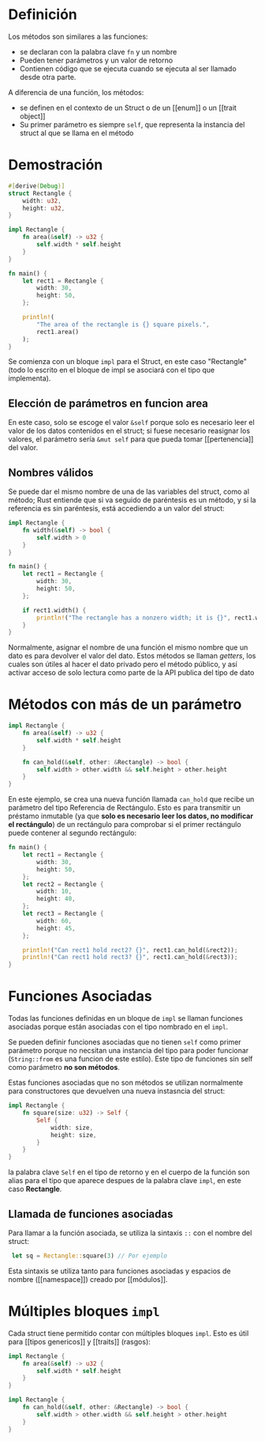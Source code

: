 # Definición
Los métodos son similares a las funciones:
- se declaran con la palabra clave `fn` y un nombre
- Pueden tener parámetros y un valor de retorno
- Contienen código que se ejecuta cuando se ejecuta al ser llamado desde otra parte.

A diferencia de una función, los métodos:
- se definen en el contexto de un Struct o de un [[enum]] o un [[trait object]]
- Su primer parámetro es siempre `self`, que representa la instancia del struct al que se llama en el método

# Demostración
```rust
#[derive(Debug)]
struct Rectangle {
    width: u32,
    height: u32,
}

impl Rectangle {
    fn area(&self) -> u32 {
        self.width * self.height
    }
}

fn main() {
    let rect1 = Rectangle {
        width: 30,
        height: 50,
    };

    println!(
        "The area of the rectangle is {} square pixels.",
        rect1.area()
    );
}
```

Se comienza con un bloque `impl` para el Struct, en este caso "Rectangle" (todo lo escrito en el bloque de impl se asociará con el tipo que implementa).

## Elección de parámetros en funcion area
En este caso, solo se escoge el valor `&self` porque solo es necesario leer el valor de los datos contenidos en el struct; si fuese necesario reasignar los valores, el parámetro sería `&mut self` para que pueda tomar [[pertenencia]] del valor.

## Nombres válidos
Se puede dar el mismo nombre de una de las variables del struct, como al método; Rust entiende que si va seguido de paréntesis es un método, y si la referencia es sin paréntesis, está accediendo a un valor del struct:
```rust
impl Rectangle {
    fn width(&self) -> bool {
        self.width > 0
    }
}

fn main() {
    let rect1 = Rectangle {
        width: 30,
        height: 50,
    };

    if rect1.width() {
        println!("The rectangle has a nonzero width; it is {}", rect1.width);
    }
}
```

Normalmente, asignar el nombre de una función el mismo nombre que un dato es para devolver el valor del dato. Estos métodos se llaman _getters_, los cuales son útiles al hacer el dato privado pero el método público, y así activar acceso de solo lectura como parte de la API publica del tipo de dato

# Métodos con más de un parámetro
```rust
impl Rectangle {
    fn area(&self) -> u32 {
        self.width * self.height
    }

    fn can_hold(&self, other: &Rectangle) -> bool {
        self.width > other.width && self.height > other.height
    }
}
```
En este ejemplo, se crea una nueva función llamada `can_hold` que recibe un parámetro del tipo Referencia de Rectángulo. Esto es para transmitir un préstamo inmutable (ya que **solo es necesario leer los datos, no modificar el rectángulo**) de un rectángulo para comprobar si el primer rectángulo puede contener al segundo rectángulo:
```rust
fn main() {
    let rect1 = Rectangle {
        width: 30,
        height: 50,
    };
    let rect2 = Rectangle {
        width: 10,
        height: 40,
    };
    let rect3 = Rectangle {
        width: 60,
        height: 45,
    };

    println!("Can rect1 hold rect2? {}", rect1.can_hold(&rect2));
    println!("Can rect1 hold rect3? {}", rect1.can_hold(&rect3));
}
```

# Funciones Asociadas
Todas las funciones definidas en un bloque de `impl` se llaman funciones asociadas porque están asociadas con el tipo nombrado en el `impl`.

Se pueden definir funciones asociadas que no tienen `self` como primer parámetro porque no necsitan una instancia del tipo para poder funcionar (`String::from` es una funcion de este estilo). Este tipo de funciones sin self como parámetro **no son métodos**.

Estas funciones asociadas que no son métodos se utilizan normalmente para constructores que devuelven una nueva instasncia del struct:
```rust
impl Rectangle {
    fn square(size: u32) -> Self {
        Self {
            width: size,
            height: size,
        }
    }
}
```
la palabra clave `Self` en el tipo de retorno y en el cuerpo de la función son alias para el tipo que aparece despues de la palabra clave `impl`, en este caso **Rectangle**.

## Llamada de funciones asociadas
Para llamar a la función asociada, se utiliza la sintaxis `::` con el nombre del struct:
``` Rust
 let sq = Rectangle::square(3) // Por ejemplo
```
Esta sintaxis se utiliza tanto para funciones asociadas y espacios de nombre ([[namespace]]) creado por [[módulos]].


# Múltiples bloques `impl`
Cada struct tiene permitido contar con múltiples bloques `impl`. Esto es útil para [[tipos genericos]] y [[traits]] (rasgos):
```rust
impl Rectangle {
    fn area(&self) -> u32 {
        self.width * self.height
    }
}

impl Rectangle {
    fn can_hold(&self, other: &Rectangle) -> bool {
        self.width > other.width && self.height > other.height
    }
}
```